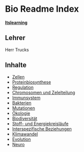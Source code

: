 # Bio Readme Index

**[Itslearning](https://wilhelmgymnasium.itslearning.com/ContentArea/ContentArea.aspx?LocationID=1088&LocationType=1)**

## Lehrer

Herr Trucks

## Inhalte

- [Zellen](./Zellen/README.md)
- [Proteinbiosynthese](./Proteinbiosynthese/README.md)
- [Regulation](./Regulation/README.md)
- [Chromosomen und Zelelteilung](./Chromosomen%20und%20Zellelteilung/README.md)
- [Immunsystem](./Immunsystem/README.md)
- [Bakterien](./Bakterien/README.md)
- [Mutationen](./Mutationen/README.md)
- [Ökologie](./Ökologie/README.md)
- [Biodiversität](./Biodiversität/README.md)
- [Stoff- und Energiekreisläufe](./Stoff-%20und%20Energiekreisläufe/README.md)
- [Interspezifische Beziehungen](./Interspezifische%20Beziehungen/README.md)
- [Klimawandel](./Klimawandel/README.md)
- [Evolution](./Evolution/README.md)
- [Neuro](./Neuro/README.md)